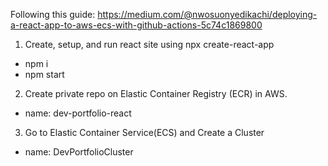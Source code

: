 Following this guide: https://medium.com/@nwosuonyedikachi/deploying-a-react-app-to-aws-ecs-with-github-actions-5c74c1869800

1. Create, setup, and run react site using npx create-react-app
- npm i
- npm start

2. Create private repo on Elastic Container Registry (ECR) in AWS.
- name: dev-portfolio-react

3. Go to Elastic Container Service(ECS) and Create a Cluster
- name: DevPortfolioCluster